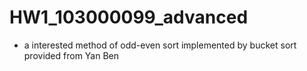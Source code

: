 # HW1_103000099_advanced
- a interested method of odd-even sort implemented by bucket sort provided from Yan Ben
